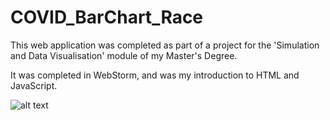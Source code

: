 # COVID_BarChart_Race
This web application was completed as part of a project for the 'Simulation and Data Visualisation' module of my Master's Degree.

It was completed in WebStorm, and was my introduction to HTML and JavaScript.

![alt text](https://github.com/sbobetfan/COVID_BarChart_Race/barchart.jpg?raw=true)
